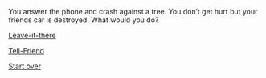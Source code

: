 You answer the phone and crash against a tree. You don’t get hurt but your friends car is destroyed. What would you do?

[Leave-it-there](further-consequences)

[Tell-Friend](agreement)

[Start over](../README.md)